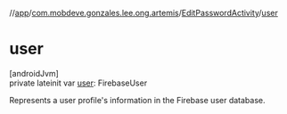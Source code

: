 //[app](../../../index.md)/[com.mobdeve.gonzales.lee.ong.artemis](../index.md)/[EditPasswordActivity](index.md)/[user](user.md)

# user

[androidJvm]\
private lateinit var [user](user.md): FirebaseUser

Represents a user profile's information in the Firebase user database.
